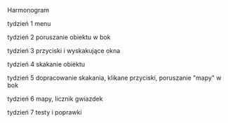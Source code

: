 Harmonogram

tydzień 1 menu

tydzień 2 poruszanie obiektu w bok

tydzień 3 przyciski i wyskakujące okna

tydzień 4 skakanie obiektu

tydzień 5 dopracowanie skakania, klikane przyciski, poruszanie "mapy" w bok

tydzień 6 mapy, licznik gwiazdek

tydzień 7 testy i poprawki

